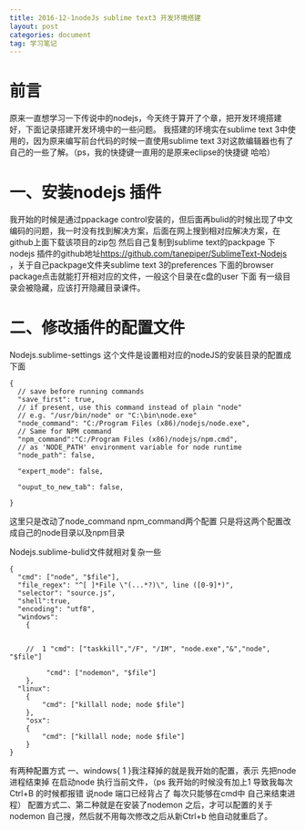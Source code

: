 ```yaml
---
title: 2016-12-1nodeJs sublime text3 开发环境搭建
layout: post
categories: document
tag: 学习笔记
---
```

 前言
============
原来一直想学习一下传说中的nodejs，今天终于算开了个章，把开发环境搭建好，下面记录搭建开发环境中的一些问题。
我搭建的环境实在sublime text 3中使用的，因为原来编写前台代码的时候一直使用sublime text 3对这款编辑器也有了自己的一些了解。（ps，我的快捷键一直用的是原来eclipse的快捷键 哈哈）

一、安装nodejs 插件
===================
我开始的时候是通过ppackage control安装的，但后面再bulid的时候出现了中文编码的问题，我一时没有找到解决方案，后面在网上搜到相对应解决方案，在github上面下载该项目的zip包 然后自己复制到sublime text的packpage 下 nodejs 插件的github地址[https://github.com/tanepiper/SublimeText-Nodejs ](https://github.com/tanepiper/SublimeText-Nodejs) ，关于自己packpage文件夹sublime text 3的preferences 下面的browser package点击就能打开相对应的文件，一般这个目录在c盘的user 下面 有一级目录会被隐藏，应该打开隐藏目录课件。

二、修改插件的配置文件
====================
Nodejs.sublime-settings 这个文件是设置相对应的nodeJS的安装目录的配置成下面

```
{
  // save before running commands
  "save_first": true,
  // if present, use this command instead of plain "node"
  // e.g. "/usr/bin/node" or "C:\bin\node.exe"
  "node_command": "C:/Program Files (x86)/nodejs/node.exe",
  // Same for NPM command
  "npm_command":"C:/Program Files (x86)/nodejs/npm.cmd",
  // as 'NODE_PATH' environment variable for node runtime
  "node_path": false,

  "expert_mode": false,

  "ouput_to_new_tab": false,
 
}

```
这里只是改动了node_command npm_command两个配置 只是将这两个配置改成自己的node目录以及npm目录

Nodejs.sublime-bulid文件就相对复杂一些

```
{
  "cmd": ["node", "$file"],
  "file_regex": "^[ ]*File \"(...*?)\", line ([0-9]*)",
  "selector": "source.js",
  "shell":true,
  "encoding": "utf8",
  "windows":
    {


	//	1 "cmd": ["taskkill","/F", "/IM", "node.exe","&","node", "$file"]
	
         "cmd": ["nodemon", "$file"]
    },
  "linux":
    {
        "cmd": ["killall node; node $file"]
    },
    "osx":
    {
        "cmd": ["killall node; node $file"]
    }
}

```
有两种配置方式 一、windows{ 1 }我注释掉的就是我开始的配置，表示 先把node进程结束掉 在启动node 执行当前文件，（ps 我开始的时候没有加上1 导致我每次Ctrl+B 的时候都报错 说node 端口已经背占了 每次只能够在cmd中 自己来结束进程）
配置方式二、第二种就是在安装了nodemon 之后，才可以配置的关于nodemon 自己搜，然后就不用每次修改之后从新Ctrl+b
他自动就重启了。


	




